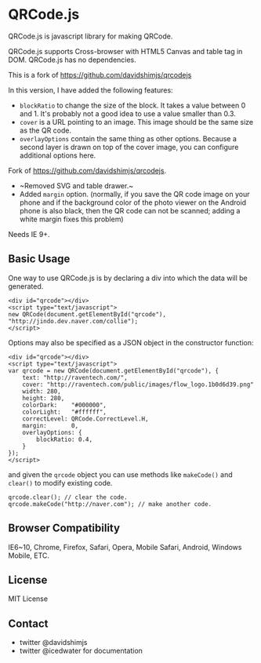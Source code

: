 # QRCode.js

QRCode.js is javascript library for making QRCode.

QRCode.js supports Cross-browser with HTML5 Canvas and table tag in DOM. QRCode.js has no dependencies.

This is a fork of https://github.com/davidshimjs/qrcodejs

In this version, I have added the following features:

- `blockRatio` to change the size of the block. It takes a value between 0 and 1. It's probably not a good idea to use a value smaller than 0.3.
- `cover` is a URL pointing to an image. This image should be the same size as the QR code.
- `overlayOptions` contain the same thing as other options. Because a second layer is drawn on top of the cover image, you can configure additional options here.

Fork of <https://github.com/davidshimjs/qrcodejs>.

* ~Removed SVG and table drawer.~
* Added `margin` option. (normally, if you save the QR code
image on your phone and if the background color of the photo
viewer on the Android phone is also black, then the QR code
can not be scanned; adding a white margin fixes this problem)

Needs IE 9+.

## Basic Usage


One way to use QRCode.js is by declaring a div into which the data will be generated.

    <div id="qrcode"></div>
    <script type="text/javascript">
    new QRCode(document.getElementById("qrcode"), "http://jindo.dev.naver.com/collie");
    </script>

Options may also be specified as a JSON object in the constructor function:

```
<div id="qrcode"></div>
<script type="text/javascript">
var qrcode = new QRCode(document.getElementById("qrcode"), {
	text: "http://raventech.com/",
	cover: "http://raventech.com/public/images/flow_logo.1b0d6d39.png"
	width: 280,
	height: 280,
	colorDark:    "#000000",
	colorLight:   "#ffffff",
	correctLevel: QRCode.CorrectLevel.H,
	margin:       0,
	overlayOptions: {
		blockRatio: 0.4,
	}
});
</script>
```

and given the `qrcode` object you can use methods like `makeCode()` and `clear()` to modify existing code.

```
qrcode.clear(); // clear the code.
qrcode.makeCode("http://naver.com"); // make another code.
```

## Browser Compatibility

IE6~10, Chrome, Firefox, Safari, Opera, Mobile Safari, Android, Windows Mobile, ETC.

## License

MIT License

## Contact
- twitter @davidshimjs
- twitter @icedwater for documentation
